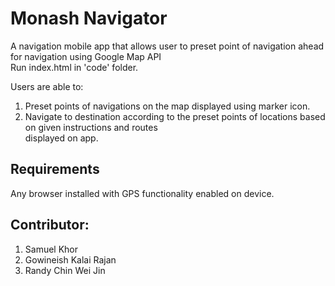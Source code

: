# Monash Navigator
A navigation mobile app that allows user to preset point of navigation ahead for navigation using Google Map API  
Run index.html in 'code' folder.  

Users are able to:  
1. Preset points of navigations on the map displayed using marker icon.  
2. Navigate to destination according to the preset points of locations based on given instructions and routes  
   displayed on app.  
   
## Requirements   
Any browser installed with GPS functionality enabled on device.



## Contributor: 
1. Samuel Khor
2. Gowineish Kalai Rajan
3. Randy Chin Wei Jin 
